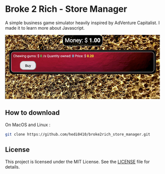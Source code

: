 # Broke 2 Rich - Store Manager
A simple business game simulator heavily inspired by AdVenture Capitalist.
I made it to learn more about Javascript.

![screenshot](images/screenshot.png)

## How to download
On MacOS and Linux :
```bash
git clone https://github.com/hedi0410/broke2rich_store_manager.git
```

## License

This project is licensed under the MIT License. See the [LICENSE](./LICENSE) file for details.

